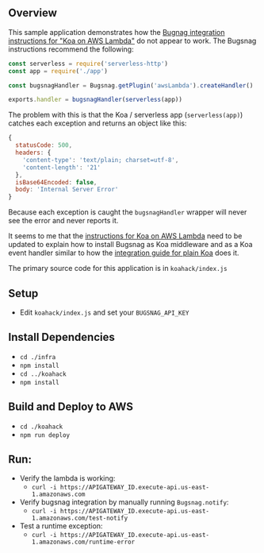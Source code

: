 ## Overview
This sample application demonstrates how the [Bugnag integration instructions for "Koa on AWS Lambda"](https://docs.bugsnag.com/platforms/javascript/koa/aws-lambda/) do not appear to work. The Bugsnag instructions recommend the following:
```typescript
const serverless = require('serverless-http')
const app = require('./app')

const bugsnagHandler = Bugsnag.getPlugin('awsLambda').createHandler()

exports.handler = bugsnagHandler(serverless(app))
```

The problem with this is that the Koa / serverless app (`serverless(app)`) catches each exception and returns an object like this: 

```javascript
{
  statusCode: 500,
  headers: {
    'content-type': 'text/plain; charset=utf-8',
    'content-length': '21'
  },
  isBase64Encoded: false,
  body: 'Internal Server Error'
}
```

Because each exception is caught the `bugsnagHandler` wrapper will never see the error and never reports it.

It seems to me that the [instructions for Koa on AWS Lambda](https://docs.bugsnag.com/platforms/javascript/koa/aws-lambda) need to be updated to explain how to install Bugsnag as Koa middleware and as a Koa event handler similar to how the [integration guide for plain Koa](https://docs.bugsnag.com/platforms/javascript/koa) does it.

The primary source code for this application is in `koahack/index.js`

## Setup
- Edit `koahack/index.js` and set your `BUGSNAG_API_KEY`

## Install Dependencies
- `cd ./infra`
- `npm install`
- `cd ../koahack`
- `npm install`

## Build and Deploy to AWS
- `cd ./koahack`
- `npm run deploy`

## Run:
- Verify the lambda is working:
  - `curl -i https://APIGATEWAY_ID.execute-api.us-east-1.amazonaws.com`
- Verify bugsnag integration by manually running `Bugsnag.notify`:
  - `curl -i https://APIGATEWAY_ID.execute-api.us-east-1.amazonaws.com/test-notify`
- Test a runtime exception:
  - `curl -i https://APIGATEWAY_ID.execute-api.us-east-1.amazonaws.com/runtime-error` 
